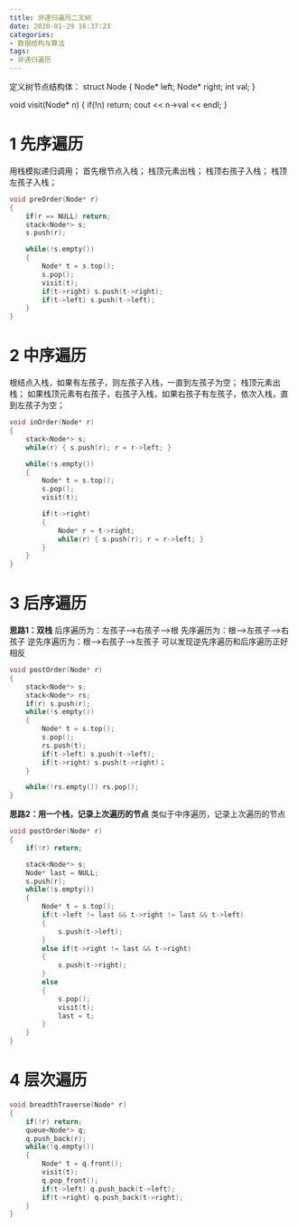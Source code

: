 ```yaml
---
title: 非递归遍历二叉树
date: 2020-01-29 16:37:23
categories:
- 数据结构与算法
tags:
- 非递归遍历
---
```


定义树节点结构体：
struct Node
{
    Node* left;
    Node* right;
    int   val;
}

void visit(Node* n)
{
    if(!n) return;
    cout << n->val << endl;
}

# 1 先序遍历
用栈模拟递归调用；
首先根节点入栈；
栈顶元素出栈；
栈顶右孩子入栈；
栈顶左孩子入栈；

```cpp
void preOrder(Node* r)
{
    if(r == NULL) return;
    stack<Node*> s;
    s.push(r);

    while(!s.empty())
    {
        Node* t = s.top();
        s.pop();
        visit(t);
        if(t->right) s.push(t->right);
        if(t->left) s.push(t->left);
    }
}
```

# 2 中序遍历
根结点入栈，如果有左孩子，则左孩子入栈，一直到左孩子为空；
栈顶元素出栈；
如果栈顶元素有右孩子，右孩子入栈，如果右孩子有左孩子，依次入栈，直到左孩子为空；
```cpp
void inOrder(Node* r)
{
    stack<Node*> s;
    while(r) { s.push(r); r = r->left; }

    while(!s.empty())
    {
        Node* t = s.top();
        s.pop();
        visit(t);

        if(t->right)
        {
            Node* r = t->right;
            while(r) { s.push(r); r = r->left; }
        }
    }
}
```

# 3 后序遍历
**思路1：双栈**
后序遍历为：左孩子-->右孩子-->根
先序遍历为：根-->左孩子-->右孩子
逆先序遍历为：根-->右孩子-->左孩子
可以发现逆先序遍历和后序遍历正好相反

```cpp
void postOrder(Node* r)
{
    stack<Node*> s;
    stack<Node*> rs;
    if(r) s.push(r);
    while(!s.empty())
    {
        Node* t = s.top();
        s.pop();
        rs.push(t);
        if(t->left) s.push(t->left);
        if(t->right) s.push(t->right)；
    }

    while(!rs.empty()) rs.pop();
}

```

**思路2：用一个栈，记录上次遍历的节点**
类似于中序遍历，记录上次遍历的节点
```cpp
void postOrder(Node* r)
{
    if(!r) return;

    stack<Node*> s;
    Node* last = NULL;
    s.push(r);
    while(!s.empty())
    {
        Node* t = s.top();
        if(t->left != last && t->right != last && t->left)
        {
            s.push(t->left);
        }
        else if(t->right != last && t->right)
        {
            s.push(t->right);
        }
        else
        {
            s.pop();
            visit(t);
            last = t;
        }
    }
}
```

# 4 层次遍历
```cpp
void breadthTraverse(Node* r)
{
    if(!r) return;
    queue<Node*> q;
    q.push_back(r);
    while(!q.empty())
    {
        Node* t = q.front();
        visit(t);
        q.pop_front();
        if(t->left) q.push_back(t->left);
        if(t->right) q.push_back(t->right);
    }
}
```